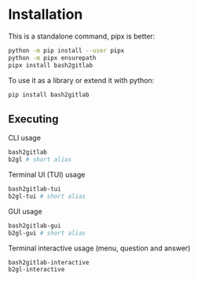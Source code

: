 # Installation

This is a standalone command, pipx is better:

```bash
python -m pip install --user pipx
python -m pipx ensurepath
pipx install bash2gitlab
```

To use it as a library or extend it with python:

```bash
pip install bash2gitlab
```

## Executing

CLI usage

```bash
bash2gitlab
b2gl # short alias
```

Terminal UI (TUI) usage

```bash
bash2gitlab-tui
b2gl-tui # short alias
```

GUI usage

```bash
bash2gitlab-gui
b2gl-gui # short alias
```

Terminal interactive usage (menu, question and answer)

```bash
bash2gitlab-interactive
b2gl-interactive
```